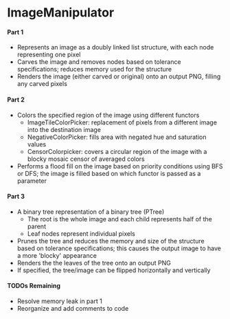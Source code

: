 # ImageManipulator
#### Part 1
- Represents an image as a doubly linked list structure, with each node representing one pixel
- Carves the image and removes nodes based on tolerance specifications; reduces memory used for the structure
- Renders the image (either carved or original) onto an output PNG, filling any carved pixels

#### Part 2
- Colors the specified region of the image using different functors
  - ImageTileColorPicker: replacement of pixels from a different image into the destination image
  - NegativeColorPicker: fills area with negated hue and saturation values
  - CensorColorpicker: covers a circular region of the image with a blocky mosaic censor of averaged colors
- Performs a flood fill on the image based on priority conditions using BFS or DFS; the image is filled based on which functor is passed as a parameter

#### Part 3
- A binary tree representation of a binary tree (PTree)
  - The root is the whole image and each child represents half of the parent
  - Leaf nodes represent individual pixels
- Prunes the tree and reduces the memory and size of the structure based on tolerance specifications; this causes the output image to have a more 'blocky' appearance
- Renders the the leaves of the tree onto an output PNG
- If specified, the tree/image can be flipped horizontally and vertically

#### TODOs Remaining
- Resolve memory leak in part 1
- Reorganize and add comments to code
